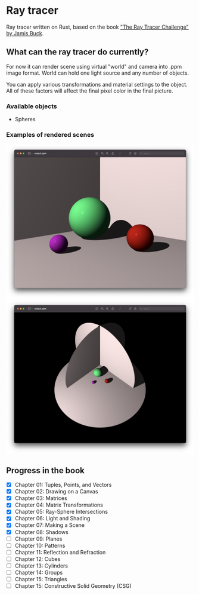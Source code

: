 # Ray tracer

Ray tracer written on Rust, based on the book ["The Ray Tracer Challenge" by Jamis Buck](http://www.raytracerchallenge.com/).

## What can the ray tracer do currently?

For now it can render scene using virtual "world" and camera into .ppm image format. World can hold one light source and any number of objects.

You can apply various transformations and material settings to the object. All of these factors will affect the final pixel color in the final picture.

### Available objects

- Spheres

### Examples of rendered scenes

![Three spheres with shadows](progress/chapter_08_03.png)
![Three spheres with shadows from above](progress/chapter_08_02.png)

## Progress in the book

- [x] Chapter 01: Tuples, Points, and Vectors
- [x] Chapter 02: Drawing on a Canvas
- [x] Chapter 03: Matrices
- [x] Chapter 04: Matrix Transformations
- [x] Chapter 05: Ray-Sphere Intersections
- [x] Chapter 06: Light and Shading
- [x] Chapter 07: Making a Scene
- [x] Chapter 08: Shadows
- [ ] Chapter 09: Planes
- [ ] Chapter 10: Patterns
- [ ] Chapter 11: Reflection and Refraction
- [ ] Chapter 12: Cubes
- [ ] Chapter 13: Cylinders
- [ ] Chapter 14: Groups
- [ ] Chapter 15: Triangles
- [ ] Chapter 15: Constructive Solid Geometry (CSG)
